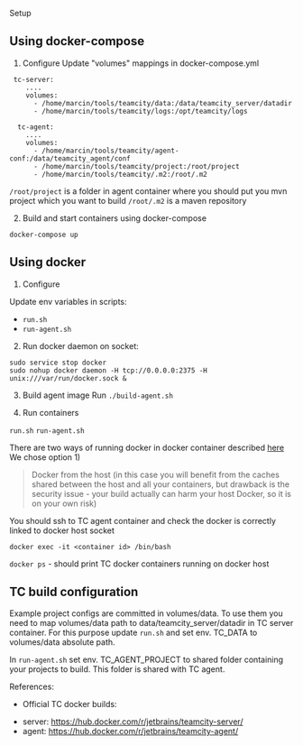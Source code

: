 
Setup

## Using docker-compose
1. Configure
Update "volumes" mappings in docker-compose.yml

```
 tc-server:
    ....
    volumes:
      - /home/marcin/tools/teamcity/data:/data/teamcity_server/datadir
      - /home/marcin/tools/teamcity/logs:/opt/teamcity/logs
```


```
  tc-agent:
    ....
    volumes:
      - /home/marcin/tools/teamcity/agent-conf:/data/teamcity_agent/conf
      - /home/marcin/tools/teamcity/project:/root/project
      - /home/marcin/tools/teamcity/.m2:/root/.m2
```

`/root/project` is a folder in agent container where you should put you mvn project which you want to build
`/root/.m2` is a maven repository


2. Build and start containers using docker-compose

```
docker-compose up
```

## Using docker
1. Configure

Update env variables in scripts:
* `run.sh`
* `run-agent.sh`

2. Run docker daemon on socket:
```
sudo service stop docker
sudo nohup docker daemon -H tcp://0.0.0.0:2375 -H unix:///var/run/docker.sock &
```

3. Build agent image
Run `./build-agent.sh`

4. Run containers

`run.sh`
`run-agent.sh`

There are two ways of running docker in docker container described [here](https://hub.docker.com/r/jetbrains/teamcity-agent/)
We chose option 1)

>Docker from the host (in this case you will benefit from the caches shared between the host and all your containers, but drawback is the security issue - your build actually can harm your host Docker, so it is on your own risk)
>

You should ssh to TC agent container and check the docker is correctly linked to docker host socket

`docker exec -it <container id> /bin/bash`

`docker ps` - should print TC docker containers running on docker host

## TC build configuration

Example project configs are committed in volumes/data. To use them you need to map volumes/data path to data/teamcity_server/datadir in TC server container.
For this purpose update `run.sh` and set env. TC_DATA to volumes/data absolute path.

In `run-agent.sh` set env. TC_AGENT_PROJECT to shared folder containing your projects to build. This folder is shared with TC agent.


References:
* Official TC docker builds:
 - server: https://hub.docker.com/r/jetbrains/teamcity-server/
 - agent:  https://hub.docker.com/r/jetbrains/teamcity-agent/

